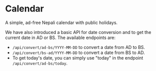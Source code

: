 # Calendar

A simple, ad-free Nepali calendar with public holidays.

We have also introduced a basic API for date conversion and to get the current date in AD or BS. The available endpoints are:

- `/api/convert/ad-bs/YYYY-MM-DD` to convert a date from AD to BS.
- `/api/convert/bs-ad/YYYY-MM-DD` to convert a date from BS to AD.
- To get today's date, you can simply use "today" in the endpoint `/api/convert/ad-bs/today`.
